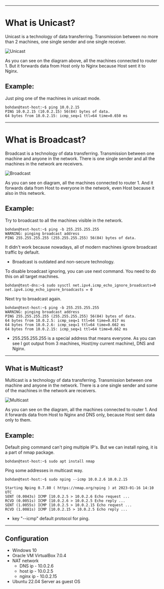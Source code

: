 
***
# What is Unicast?

Unicast is a technology of data transferring. Transmission between no more than 2 machines, one single sender and one single receiver.

![Unicast](https://github.com/qqwerty222/obsidian/blob/main/Anycast/Unicast.png)

As you can see on the diagram above, all the machines connected to router 1. But it forwards data from Host only to Nginx because Host sent it to Nginx.

## Example:
Just ping one of the machines in unicast mode.
```
bohdan@test-host:~$ ping 10.0.2.15
PING 10.0.2.15 (10.0.2.15) 56(84) bytes of data.
64 bytes from 10.0.2.15: icmp_seq=1 ttl=64 time=0.650 ms
```

---
# What is Broadcast?

Broadcast is a technology of data transferring. Transmission between one machine and anyone in the network. There is one single sender and all the machines in the network are receivers.

![Broadcast](https://github.com/qqwerty222/obsidian/blob/main/Anycast/Broadcast.png)

As you can see on diagram, all the machines connected to router 1. And it forwards data from Host to everyone in the network, even Host because it also in this network.

## Example:
Try to broadcast to all the machines visible in the network.
```
bohdan@test-host:~$ ping -b 255.255.255.255
WARNING: pinging broadcast address
PING 255.255.255.255 (255.255.255.255) 56(84) bytes of data.
```
It didn't work because nowadays, all of modern machines ignore broadcast traffic by default.
- Broadcast is outdated and non-secure technology.

To disable broadcast ignoring, you can use next command. You need to do this on all target machines.
```
bohdan@test-dns:~$ sudo sysctl net.ipv4.icmp_echo_ignore_broadcasts=0
net.ipv4.icmp_echo_ignore_broadcasts = 0
```

Next try to broadcast again.
```
bohdan@test-host:~$ ping -b 255.255.255.255
WARNING: pinging broadcast address
PING 255.255.255.255 (255.255.255.255) 56(84) bytes of data.
64 bytes from 10.0.2.5: icmp_seq=1 ttl=64 time=0.017 ms
64 bytes from 10.0.2.6: icmp_seq=1 ttl=64 time=0.662 ms
64 bytes from 10.0.2.15: icmp_seq=1 ttl=64 time=0.662 ms
```
- 255.255.255.255 is a special address that means everyone.
As you can see I got output from 3 machines, Host(my current machine), DNS and Nginx.

---
## What is Multicast?

Multicast is a technology of data transferring. Transmission between one machine and anyone in the network. There is a one single sender and some of the machines in the network are receivers.

![Multicast](https://github.com/qqwerty222/obsidian/blob/main/Anycast/Multicast.png)

As you can see on the diagram, all the machines connected to router 1. And it forwards data from Host to Nginx and DNS only, because Host sent data only to them.

## Example:
Default ping command can't ping multiple IP's. But we can install nping, it is a part of nmap package.
```
bohdan@test-host:~$ sudo apt install nmap
```

Ping some addresses in multicast way.
```
bohdan@test-host:~$ sudo nping --icmp 10.0.2.6 10.0.2.15

Starting Nping 0.7.80 ( https://nmap.org/nping ) at 2023-01-16 14:10 UTC
SENT (0.0043s) ICMP [10.0.2.5 > 10.0.2.6 Echo request ...
RCVD (0.0051s) ICMP [10.0.2.6 > 10.0.2.5 Echo reply ...
SENT (1.0055s) ICMP [10.0.2.5 > 10.0.2.15 Echo request ...
RCVD (1.0081s) ICMP [10.0.2.15 > 10.0.2.5 Echo reply ...
```
- key "--icmp" default protocol for ping.

***
## Configuration
- Windows 10
- Oracle VM VirtualBox 7.0.4
- NAT network
	- DNS ip    - 10.0.2.6
	- host ip   - 10.0.2.5
	- nginx ip - 10.0.2.15
- Ubuntu 22.04 Server as guest OS

